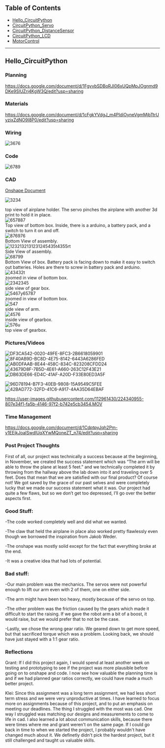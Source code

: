 ## Table of Contents
* [Hello_CircuitPython](#Hello_CircuitPython)
* [CircuitPython_Servo](#CircuitPython_Servo)
* [CircuitPython_DistanceSensor](#CircuitPython_DistanceSensor)
* [CircuitPython_LCD](#CircuitPython_LCD)
* [MotorControl](#MotorControl)
---
## Hello_CircuitPython

### Planning
https://docs.google.com/document/d/1FgvvbSDBoRJI06xUQpMpJOgnmd9DKe9SlUZrj4KgW3Q/edit?usp=sharing
### Materials
https://docs.google.com/document/d/1cFgkYVdgJ_m4PIdiOyneVgmMjbTtrUyzixZdNO9I8P0/edit?usp=sharing
### Wiring 
![3676](https://user-images.githubusercontent.com/112961430/223809378-427893e8-c7b1-4b99-b90b-6442d20fbf80.PNG)

### Code 
![6789](https://user-images.githubusercontent.com/112961430/223812342-bcbcfb7a-0a6c-4634-bf4f-a68768a1ff46.PNG)

### CAD
[Onshape Document](https://cvilleschools.onshape.com/documents/47e42486aa1f04385733a015/w/cf439275c7c100674ca82dee/e/2871b8441496d47856568721?renderMode=0&uiState=6409efdaf6606948eb77c350)

![3234](https://user-images.githubusercontent.com/112961430/222746515-05ee210f-e042-45a0-9256-c03e15a3c6b3.PNG)<figcaption>top view of airplane holder. The servo pinches the airplane with another 3d print to hold it in place. </figcaption>
![657887](https://user-images.githubusercontent.com/112961430/222463198-fb8b333b-57bc-4cdf-a789-d397bb074a45.PNG)<figcaption>Top view of bottom box. Inside, there is a arduino, a battery pack, and a switch to turn it on and off. </figcaption>
![876976](https://user-images.githubusercontent.com/112961430/222463201-f148bd1c-36ce-49c3-8d6c-6265588da07b.PNG)<figcaption> Bottom View of assembly. </figcaption>
![1232132131231245435t4355rt](https://user-images.githubusercontent.com/112961430/222463204-1b2e2286-ba9e-44f2-b01a-da15168b5c7c.PNG)<figcaption> Side View of assembly. </figcaption>
![68799](https://user-images.githubusercontent.com/112961430/222463205-62a55634-0c3e-42bd-a480-79c61538a5ad.PNG)<figcaption> Bottom View of box. Battery pack is facing down to make it easy to switch out batteries. Holes are there to screw in battery pack and arduino. </figcaption>
![43432t](https://user-images.githubusercontent.com/112961430/222463206-11517aca-bd37-45bf-a0e9-e25133470c9a.PNG)<figcaption> zoomed in view of bottom box. </figcaption>
![2342345](https://user-images.githubusercontent.com/112961430/222463209-a2ff7266-5d67-4487-8ef0-0efa0e2df4bb.PNG)<figcaption> side view of gear box.</figcaption>
![5467y65787](https://user-images.githubusercontent.com/112961430/222463210-8f6b1764-72b2-4b78-ad56-8fe2889d4983.PNG)<figcaption> zoomed in view of bottom box. </figcaption>
![547](https://user-images.githubusercontent.com/112961430/223136519-94e0dfbc-802c-46da-b555-66ef68711a05.PNG)<figcaption> side view of arm. </figcaption>
![4576](https://user-images.githubusercontent.com/112961430/223141934-f431f907-46a8-4320-82ae-70691d821756.PNG)<figcaption> inside view of gearbox. </figcaption>
![576u](https://user-images.githubusercontent.com/112961430/223141935-5290896c-7c5b-40ea-bfeb-79299d71923e.PNG)<figcaption> top view of gearbox. </figcaption>


### Pictures/Videos
![DF3CA542-0020-49FE-8FC3-2B6618059901](https://user-images.githubusercontent.com/112961430/224340969-6402c6ef-62de-4167-a9b4-bb5990ffc865.jpeg)
![8F40AB9D-BC8D-4E75-8142-6443A6286FED](https://user-images.githubusercontent.com/112961430/224340980-d9e7a9f8-decb-4365-b0de-2cfb6bbd580b.jpeg)
![AB0DFAAB-8E44-458C-834C-823208CFDD24](https://user-images.githubusercontent.com/112961430/224340988-ff807781-a5f4-47a0-a124-e57955d9ac6a.jpeg)
![43679D8F-7B5D-4E61-A660-263C12F43E21](https://user-images.githubusercontent.com/112961430/224340997-94a89b7b-ba46-43f6-ac6c-3470831e6f78.jpeg)
![DB63DE66-ED4C-41AF-A20D-F33E80ED3A5F](https://user-images.githubusercontent.com/112961430/224341052-c560f472-c529-4494-a47d-4f968f58772f.jpeg)

![96D78194-B7F3-40EB-9808-15A9549C5FEE](https://user-images.githubusercontent.com/112961430/224341003-a3e0cf8f-5f6a-46e2-9f71-a83fbea992f5.jpeg)
![42BAD772-32FD-41C6-A917-4AA35D64EBAF](https://user-images.githubusercontent.com/112961430/224341026-630ad833-c4c9-413c-bbee-7db91a99aa38.jpeg)

https://user-images.githubusercontent.com/112961430/224340955-807e34f1-fa5b-4146-97f2-b742e5cb3454.MOV


### Time Management
https://docs.google.com/document/d/1CdptpyJqh2Pm-v1EEjkJoalSwdlUqXYwMQoneZT_n74/edit?usp=sharing

### Post Project Thoughts
First of all, our project was technically a success because at the beginning, in November, we created the success statement which was “The arm will be able to throw the plane at least 5 feet.” and we technically completed it by throwing from the hallway above the lab down into it and traveling over 5 feet. Does that mean that we are satisfied with our final product? Of course not! We got saved by the grace of our past selves and were completely lucky that we made our success statement what it was. Our project had quite a few flaws, but so we don’t get too depressed, I’ll go over the better aspects first. 

### Good Stuff:
-The code worked completely well and did what we wanted.

-The claw that held the airplane in place also worked pretty flawlessly even though we borrowed the inspiration from Jakob Weder. 

-The onshape was mostly solid except for the fact that everything broke at the end. 

-It was a creative idea that had lots of potential.

### Bad stuff:
-Our main problem was the mechanics. The servos were not powerful enough to lift our arm even with 2 of them, one on either side.

-The arm might have been too heavy, mostly because of the servo on top.

-The other problem was the friction caused by the gears which made it difficult to start the raising. If we gave the robot arm a bit of a boost, it would raise, but we would prefer that to not be the case. 

-Lastly, we chose the wrong gear ratio. We geared down to get more speed, but that sacrificed torque which was a problem. Looking back, we should have just stayed with a 1:1 gear ratio.

### Reflections
Grant: If I did this project again, I would spend at least another week on testing and prototyping to see if the project was more plausible before going on to onshape and code. I now see how valuable the planning time is and if we had planned gear ratios correctly, we could have made a much better project.

Klei: Since this assignment was a long term assignment, we had less short term stress and we were very unproductive at times. I have learned to focus more on assignments because of this project, and to put an emphasis on meeting our deadlines. The thing I struggled with the most was cad. One way I struggled was matching our designs and measurements to come to life in cad. I also learned a lot about communication skills, because there were times where me and grant weren't on the same page. If I could go back in time to when we started the project, I probably wouldn't have changed much about it. We definetly didn't pick the hardest project, but it still challenged and taught us valuable skills. 
